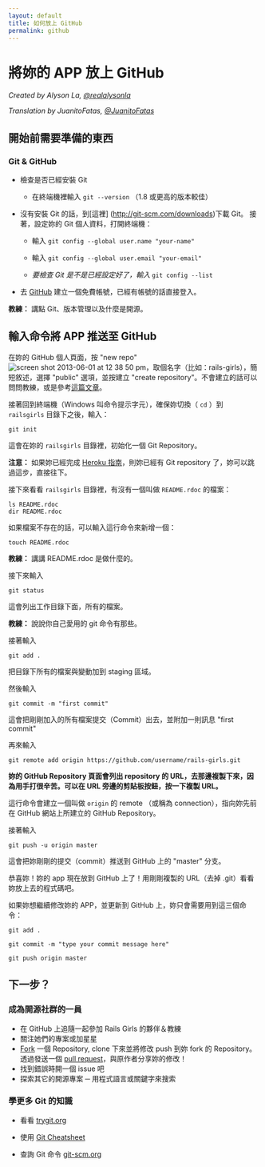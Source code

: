 ```yaml
---
layout: default
title: 如何放上 GitHub
permalink: github
---
```


# 將妳的 APP 放上 GitHub

*Created by Alyson La, [@realalysonla](https://www.twitter.com/realalysonla)*

*Translation by JuanitoFatas, [@JuanitoFatas](https://twitter.com/juanitofatas)*

## 開始前需要準備的東西

### Git & GitHub

* 檢查是否已經安裝 Git
	* 在終端機裡輸入 `git --version` （1.8 或更高的版本較佳）

* 沒有安裝 Git 的話，到[這裡] (http://git-scm.com/downloads)下載 Git。
	接著，設定妳的 Git 個人資料，打開終端機：
	* 輸入 `git config --global user.name "your-name"`
	* 輸入 `git config --global user.email "your-email"`

	* _要檢查 Git 是不是已經設定好了，輸入_ `git config --list`

* 去 [GitHub](https://github.com) 建立一個免費帳號，已經有帳號的話直接登入。

**教練：** 講點 Git、版本管理以及什麼是開源。

## 輸入命令將 APP 推送至 GitHub

在妳的 GitHub 個人頁面，按 "new repo" ![screen shot 2013-06-01 at 12 38 50 pm](https://f.cloud.github.com/assets/2623954/595307/eb70c6cc-caf2-11e2-9d2d-60deb31ac049.png)，取個名字（比如：rails-girls），簡短敘述，選擇 "public" 選項，並按建立 "create repository"。不會建立的話可以問問教練，或是參考[這篇文章](https://help.github.com/articles/create-a-repo)。

接著回到終端機（Windows 叫命令提示字元），確保妳切換（ `cd` ）到 `railsgirls` 目錄下之後，輸入：

`git init`

這會在妳的 `railsgirls` 目錄裡，初始化一個 Git Repository。

**注意：** 如果妳已經完成 [Heroku 指南](/heroku)，則妳已經有 Git repository 了，妳可以跳過這步，直接往下。

接下來看看 `railsgirls` 目錄裡，有沒有一個叫做 `README.rdoc` 的檔案：

<div class="os-specific">
  <div class="nix">
    <code>ls README.rdoc</code>
  </div>
  <div class="win">
    <code>dir README.rdoc</code>
  </div>
</div>

如果檔案不存在的話，可以輸入這行命令來新增一個：

`touch README.rdoc`

**教練：** 講講 README.rdoc 是做什麼的。

接下來輸入

`git status`

這會列出工作目錄下面，所有的檔案。

**教練：** 說說你自己愛用的 git 命令有那些。

接著輸入

`git add .`

把目錄下所有的檔案與變動加到 staging 區域。

然後輸入

`git commit -m "first commit"`

這會把剛剛加入的所有檔案提交（Commit）出去，並附加一則訊息 "first commit"

再來輸入

`git remote add origin https://github.com/username/rails-girls.git`

__妳的 GitHub Repository 頁面會列出 repository 的 URL，去那邊複製下來，因為用手打很辛苦。可以在 URL 旁邊的剪貼板按鈕，按一下複製 URL。__

這行命令會建立一個叫做 `origin` 的 remote （或稱為 connection），指向妳先前在 GitHub 網站上所建立的 GitHub Repository。

接著輸入

`git push -u origin master`

這會把妳剛剛的提交（commit）推送到 GitHub 上的 "master" 分支。

恭喜妳！妳的 app 現在放到 GitHub 上了！用剛剛複製的 URL（去掉 .git）看看妳放上去的程式碼吧。

如果妳想繼續修改妳的 APP，並更新到 GitHub 上，妳只會需要用到這三個命令：

`git add .`

`git commit -m "type your commit message here"`

`git push origin master`

## 下一步？

### 成為開源社群的一員

 * 在 GitHub 上追隨一起參加 Rails Girls 的夥伴＆教練
 * 關注她們的專案或加星星
 * [Fork](https://help.github.com/articles/fork-a-repo) 一個 Repository, clone 下來並將修改 push 到妳 fork 的 Repository。透過發送一個 [pull request](https://help.github.com/articles/using-pull-requests)，與原作者分享妳的修改！
 * 找到錯誤時開一個 issue 吧
 * 探索其它的開源專案 ─ 用程式語言或關鍵字來搜索

### 學更多 Git 的知識

 * 看看 [trygit.org](http://try.github.io/)

 * 使用 [Git Cheatsheet](https://na1.salesforce.com/help/doc/en/salesforce_git_developer_cheatsheet.pdf)

 * 查詢 Git 命令 [git-scm.org](http://git-scm.com/)
